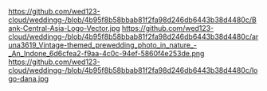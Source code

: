 https://github.com/wed123-cloud/weddingg-/blob/4b95f8b58bbab81f2fa98d246db6443b38d4480c/Bank-Central-Asia-Logo-Vector.jpg
https://github.com/wed123-cloud/weddingg-/blob/4b95f8b58bbab81f2fa98d246db6443b38d4480c/aruna3619_Vintage-themed_prewedding_photo_in_nature_-_An_Indone_6d6cfea2-f9aa-4c0c-94ef-5860f4e253de.png
https://github.com/wed123-cloud/weddingg-/blob/4b95f8b58bbab81f2fa98d246db6443b38d4480c/logo-dana.jpg

